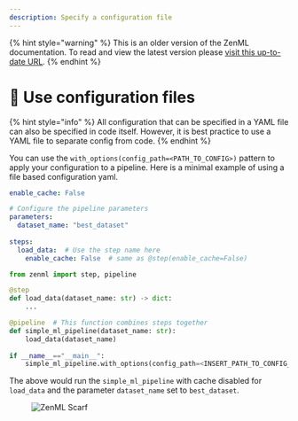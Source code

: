 ```yaml
---
description: Specify a configuration file
---
```


{% hint style="warning" %}
This is an older version of the ZenML documentation. To read and view the latest version please [visit this up-to-date URL](https://docs.zenml.io).
{% endhint %}


# 📃 Use configuration files

{% hint style="info" %}
All configuration that can be specified in a YAML file can also be specified in code itself.
However, it is best practice to use a YAML file to separate config from code.
{% endhint %}

You can use the `with_options(config_path=<PATH_TO_CONFIG>)` pattern to apply your
configuration to a pipeline. Here is a minimal example of using a file based configuration yaml.

```yaml
enable_cache: False

# Configure the pipeline parameters
parameters:
  dataset_name: "best_dataset"  
  
steps:
  load_data:  # Use the step name here
    enable_cache: False  # same as @step(enable_cache=False)
```

```python
from zenml import step, pipeline

@step
def load_data(dataset_name: str) -> dict:
    ...

@pipeline  # This function combines steps together 
def simple_ml_pipeline(dataset_name: str):
    load_data(dataset_name)
    
if __name__=="__main__":
    simple_ml_pipeline.with_options(config_path=<INSERT_PATH_TO_CONFIG_YAML>)()
```

The above would run the `simple_ml_pipeline` with cache disabled for `load_data` and the parameter
`dataset_name` set to `best_dataset`.

<!-- For scarf -->
<figure><img alt="ZenML Scarf" referrerpolicy="no-referrer-when-downgrade" src="https://static.scarf.sh/a.png?x-pxid=f0b4f458-0a54-4fcd-aa95-d5ee424815bc" /></figure>